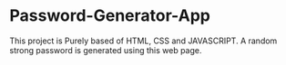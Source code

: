 # Password-Generator-App
This project  is Purely based of HTML, CSS and JAVASCRIPT. 
A random strong password is generated using this web page.
